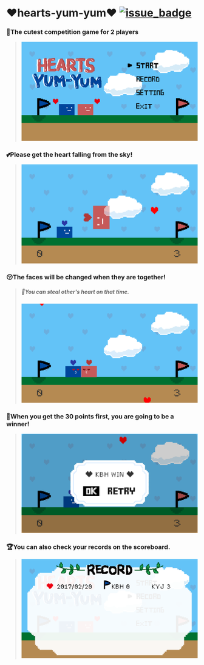 # :heart:hearts-yum-yum:heart: [![issue_badge](https://img.shields.io/badge/download-%F0%9F%92%96-lightgrey.svg)](https://9yang.itch.io/hearts-yum-yum)

### :couple_with_heart:The cutest competition game for 2 players
> ![](fig/1.png)

### :two_hearts:Please get the heart falling from the sky!
> ![](fig/2.png)

### :kissing_closed_eyes:The faces will be changed when they are together!
> ##### :shit:You can steal other's heart on that time.
> ![](fig/3.png)

### :star2:When you get the 30 points first, you are going to be a winner!
> ![](fig/4.png)

### :trophy:You can also check your records on the scoreboard.
> ![](fig/5.png)
